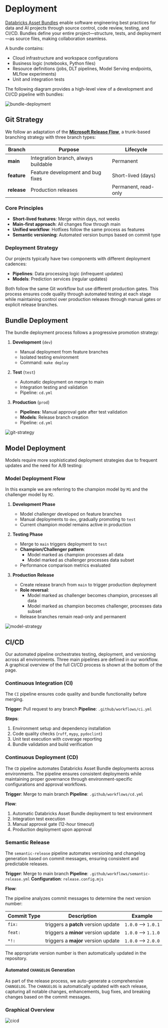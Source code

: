 # Deployment

[Databricks Asset Bundles](https://docs.databricks.com/aws/en/dev-tools/bundles/) enable software engineering best practices for data and AI projects through source control, code review, testing, and CI/CD. Bundles define your entire project—structure, tests, and deployment—as source files, making collaboration seamless.

A bundle contains:

- Cloud infrastructure and workspace configurations
- Business logic (notebooks, Python files)
- Resource definitions (jobs, DLT pipelines, Model Serving endpoints, MLflow experiments)
- Unit and integration tests

The following diagram provides a high-level view of a development and CI/CD pipeline with bundles:

![bundle-deployment](images/bundles-cicd.png)

## Git Strategy

We follow an adaptation of the [**Microsoft Release Flow**](https://learn.microsoft.com/en-us/devops/develop/how-microsoft-develops-devops), a trunk-based branching strategy with three branch types:

| Branch | Purpose | Lifecycle |
|--------|---------|-----------|
| **main** | Integration branch, always buildable | Permanent |
| **feature** | Feature development and bug fixes | Short-lived (days) |
| **release** | Production releases | Permanent, read-only |

### Core Principles

- **Short-lived features**: Merge within days, not weeks
- **Main-first approach**: All changes flow through main
- **Unified workflow**: Hotfixes follow the same process as features
- **Semantic versioning**: Automated version bumps based on commit type

### Deployment Strategy

Our projects typically have two components with different deployment cadences:

- **Pipelines**: Data processing logic (infrequent updates)
- **Models**: Prediction services (regular updates)

Both follow the same Git workflow but use different production gates. This process ensures code quality through automated testing at each stage while maintaining control over production releases through manual gates or explicit release branches.

## Bundle Deployment

The bundle deployment process follows a progressive promotion strategy:

1. **Development** (`dev`)
   - Manual deployment from feature branches
   - Isolated testing environment
   - Command: `make deploy`

2. **Test** (`test`)
   - Automatic deployment on merge to main
   - Integration testing and validation
   - Pipeline: `cd.yml`

3. **Production** (`prod`)
   - **Pipelines**: Manual approval gate after test validation
   - **Models**: Release branch creation
   - Pipeline: `cd.yml`

![git-strategy](images/git-strategy.png)

## Model Deployment

Models require more sophisticated deployment strategies due to frequent updates and the need for A/B testing:

### Model Deployment Flow

In this example we are referring to the champion model by `M1` and the challenger model by `M2`.

1. **Development Phase**
   - Model challenger developed on feature branches
   - Manual deployments to `dev`, gradually promoting to `test`
   - Current champion model remains active in production

2. **Testing Phase**
   - Merge to `main` triggers deployment to `test`
   - **Champion/Challenger pattern**:
     - Model marked as champion processes all data
     - Model marked as challenger processes data subset
   - Performance comparison metrics evaluated

3. **Production Release**
   - Create release branch from `main` to trigger production deployment
   - **Role reversal**:
     - Model marked as challenger becomes champion, processes all data
     - Model marked as champion becomes challenger, processes data subset
   - Release branches remain read-only and permanent

![model-strategy](images/model-strategy.jpg)

## CI/CD

Our automated pipeline orchestrates testing, deployment, and versioning across all environments. Three main pipelines are defined in our workflow. A graphical overview of the full CI/CD process is shown at the bottom of the page.

### Continuous Integration (CI)

The `CI` pipeline ensures code quality and bundle functionality before merging.

**Trigger**: Pull request to any branch
**Pipeline**: `.github/workflows/ci.yml`

**Steps**:

1. Environment setup and dependency installation
2. Code quality checks (`ruff`, `mypy`, `pydoclint`)
3. Unit test execution with coverage reporting
4. Bundle validation and build verification

### Continuous Deployment (CD)

The `CD` pipeline automates Databricks Asset Bundle deployments across environments. The pipeline ensures consistent deployments while maintaining proper governance through environment-specific configurations and approval workflows.

**Trigger**: Merge to main branch
**Pipeline**: `.github/workflows/cd.yml`

**Flow**:

1. Automatic Databricks Asset Bundle deployment to test environment
2. Integration test execution
3. Manual approval gate (12-hour timeout)
4. Production deployment upon approval

### Semantic Release

The `semantic-release` pipeline automates versioning and changelog generation based on commit messages, ensuring consistent and predictable releases.

**Trigger**: Merge to main branch
**Pipeline**: `.github/workflows/semantic-release.yml`
**Configuration**: `release.config.mjs`

**Flow**:

The pipeline analyzes commit messages to determine the next version number:

| Commit Type                               | Description                                     | Example                     |
|-------------------------------------------|-------------------------------------------------|-----------------------------|
| `fix:`                                    | triggers a **patch** version update             | `1.0.0` --> `1.0.1`         |
| `feat:`                                   | triggers a **minor** version update             | `1.0.0` --> `1.1.0`         |
| `*!:`                                     | triggers a **major** version update             | `1.0.0` --> `2.0.0`         |

The appropriate version number is then automatically updated in the repository.

#### Automated `CHANGELOG` Generation

As part of the release process, we auto-generate a comprehensive `CHANGELOG`. The `CHANGELOG` is automatically updated with each release, capturing all notable changes, enhancements, bug fixes, and breaking changes based on the commit messages.

### Graphical Overview

![cicd](images/cicd.jpg)
